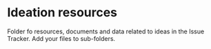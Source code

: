 # Ideation resources

Folder fo resources, documents and data related to ideas in the Issue Tracker. Add your files to sub-folders.